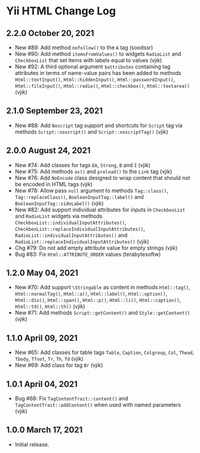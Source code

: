 # Yii HTML Change Log

## 2.2.0 October 20, 2021

- New #89: Add method `nofollow()` to the `A` tag (soodssr)
- New #90: Add method `itemsFromValues()` to widgets `RadioList` and `CheckboxList` that set items with labels equal
  to values (vjik)
- New #92: A third optional argument `$attributes` containing tag attributes in terms of name-value pairs has been
  added to methods `Html::textInput()`, `Html::hiddenInput()`, `Html::passwordInput()`, `Html::fileInput()`,
  `Html::radio()`, `Html::checkbox()`, `Html::textarea()` (vjik)

## 2.1.0 September 23, 2021

- New #88: Add `Noscript` tag support and shortcuts for `Script` tag via methods `Script::noscript()` 
  and `Script::noscriptTag()` (vjik)

## 2.0.0 August 24, 2021

- New #74: Add classes for tags `Em`, `Strong`, `B` and `I` (vjik)
- New #75: Add methods `as()` and `preload()` to the `Link` tag (vjik)
- New #76: Add `NoEncode` class designed to wrap content that should not be encoded in HTML tags (vjik)
- New #78: Allow pass `null` argument to methods `Tag::class()`, `Tag::replaceClass()`, `BooleanInputTag::label()` and
  `BooleanInputTag::sideLabel()` (vjik)
- New #82: Add support individual attributes for inputs in `CheckboxList` and `RadioList` widgets via methods 
  `CheckboxList::individualInputAttributes()`, `CheckboxList::replaceIndividualInputAttributes()`,
  `RadioList::individualInputAttributes()` and `RadioList::replaceIndividualInputAttributes()` (vjik)
- Chg #79: Do not add empty attribute value for empty strings (vjik)
- Bug #83: Fix `Html::ATTRIBUTE_ORDER` values (terabytesoftw)

## 1.2.0 May 04, 2021

- New #70: Add support `\Stringable` as content in methods `Html::tag()`, `Html::normalTag()`, `Html::a()`,
  `Html::label()`, `Html::option()`, `Html::div()`, `Html::span()`, `Html::p()`, `Html::li()`, `Html::caption()`,
  `Html::td()`, `Html::th()` (vjik)
- New #71: Add methods `Script::getContent()` and `Style::getContent()` (vjik)

## 1.1.0 April 09, 2021

- New #65: Add classes for table tags `Table`, `Caption`, `Colgroup`, `Col`, `Thead`, `Tbody`, `Tfoot`, `Tr`, `Th`, `Td` (vjik)
- New #69: Add class for tag `Br` (vjik)

## 1.0.1 April 04, 2021

- Bug #68: Fix `TagContentTrait::content()` and `TagContentTrait::addContent()` when used with named parameters (vjik)

## 1.0.0 March 17, 2021

- Initial release.
